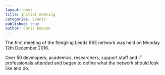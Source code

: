 ```yaml
---
layout: post
title: Initial meeting
categories: Events
published: true
author: Chris Empson
---
```

<p>
The first meeting of the fledgling Leeds RSE network was held on Monday 12th December 2016.
</p>
<p>
Over 50 developers, academics, researchers, support staff and IT professionals
attended and began to define what the network should look like and do.
</p>
